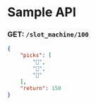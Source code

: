 # Sample API

### GET: `/slot_machine/100`
```json
{
    "picks": [
        "🍍",
        "🍍",
        "🍓"
    ],
    "return": 150
}
```
